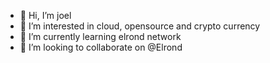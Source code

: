 - 👋 Hi, I’m joel
- 👀 I’m interested in cloud, opensource and crypto currency
- 🌱 I’m currently learning elrond network
- 💞️ I’m looking to collaborate on @Elrond

<!---
jszatanek/jszatanek is a ✨ special ✨ repository because its `README.md` (this file) appears on your GitHub profile.
You can click the Preview link to take a look at your changes.
--->
